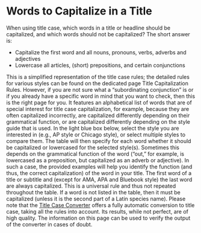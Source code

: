 # Words to Capitalize in a Title
When using title case, which words in a title or headline should be capitalized, and which words should not be capitalized? The short answer is:

- Capitalize the first word and all nouns, pronouns, verbs, adverbs and adjectives
- Lowercase all articles, (short) prepositions, and certain conjunctions 

This is a simplified representation of the title case rules; the detailed rules for various styles can be found on the dedicated page Title Capitalization Rules.
However, if you are not sure what a “subordinating conjunction” is or if you already have a specific word in mind that you want to check, then this is the right page for you. It features an alphabetical list of words that are of special interest for title case capitalization, for example, because they are often capitalized incorrectly, are capitalized differently depending on their grammatical function, or are capitalized differently depending on the style guide that is used.
In the light blue box below, select the style you are interested in (e.g., AP style or Chicago style), or select multiple styles to compare them. The table will then specify for each word whether it should be capitalized or lowercased for the selected style(s). Sometimes this depends on the grammatical function of the word (“out,” for example, is lowercased as a preposition, but capitalized as an adverb or adjective). In such a case, the provided examples will help you identify the function (and thus, the correct capitalization) of the word in your title.
The first word of a title or subtitle and (except for AMA, APA and Bluebook style) the last word are always capitalized. This is a universal rule and thus not repeated throughout the table. If a word is not listed in the table, then it must be capitalized (unless it is the second part of a Latin species name).
Please note that the [Title Case Converter](https://titlecaseconverter.com) offers a fully automatic conversion to title case, taking all the rules into account. Its results, while not perfect, are of high quality. The information on this page can be used to verify the output of the converter in cases of doubt.
